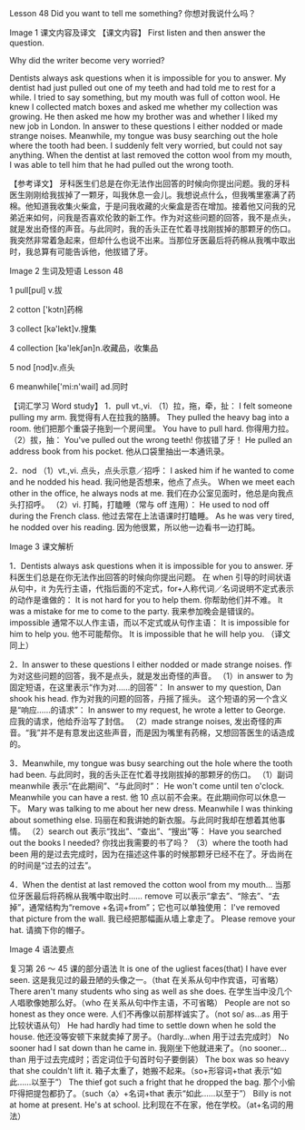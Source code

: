 Lesson 48 Did you want to tell me something? 你想对我说什么吗？

Image
1
课文内容及译文
【课文内容】
First listen and then answer the question.

Why did the writer become very worried?

Dentists always ask questions when it is impossible for you to answer. My dentist had just pulled out one of my teeth and had told me to rest for a while. I tried to say something, but my mouth was full of cotton wool. He knew I collected match boxes and asked me whether my collection was growing. He then asked me how my brother was and whether I liked my new job in London. In answer to these questions I either nodded or made strange noises. Meanwhile, my tongue was busy searching out the hole where the tooth had been. I suddenly felt very worried, but could not say anything. When the dentist at last removed the cotton wool from my mouth, I was able to tell him that he had pulled out the wrong tooth.

【参考译文】
牙科医生们总是在你无法作出回答的时候向你提出问题。我的牙科医生刚刚给我拔掉了一颗牙，叫我休息一会儿。我想说点什么，但我嘴里塞满了药棉。他知道我收集火柴盒，于是问我收藏的火柴盒是否在增加。接着他又问我的兄弟近来如何，问我是否喜欢伦敦的新工作。作为对这些问题的回答，我不是点头，就是发出奇怪的声音。与此同时，我的舌头正在忙着寻找刚拔掉的那颗牙的伤口。我突然非常着急起来，但却什么也说不出来。当那位牙医最后将药棉从我嘴中取出时，我总算有可能告诉他，他拔错了牙。

Image
2
生词及短语
Lesson 48

1 pull[pul] v.拔

2 cotton ['kɔtn]药棉

3 collect [kə'lekt]v.搜集

4 collection [kə'lekʃən]n.收藏品，收集品

5 nod [nɔd]v.点头

6 meanwhile['mi:n'wail] ad.同时

【词汇学习 Word study】
1．pull vt.,vi.
（1）拉，拖，牵，扯：
I felt someone pulling my arm.
我觉得有人在拉我的胳膊。
They pulled the heavy bag into a room.
他们把那个重袋子拖到一个房间里。
You have to pull hard.
你得用力拉。
（2）拔，抽：
You've pulled out the wrong teeth!
你拔错了牙！
He pulled an address book from his pocket.
他从口袋里抽出一本通讯录。

2．nod
（1）vt.,vi. 点头，点头示意／招呼：
I asked him if he wanted to come and he nodded his head.
我问他是否想来，他点了点头。
When we meet each other in the office, he always nods at me.
我们在办公室见面时，他总是向我点头打招呼。
（2）vi. 打盹，打瞌睡（常与 off 连用）：
He used to nod off during the French class.
他过去常在上法语课时打瞌睡。
As he was very tired, he nodded over his reading.
因为他很累，所以他一边看书一边打盹。

Image
3
课文解析

1．Dentists always ask questions when it is impossible for you to answer. 牙科医生们总是在你无法作出回答的时候向你提出问题。
在 when 引导的时间状语从句中，it 为先行主语，代指后面的不定式，for+人称代词／名词说明不定式表示的动作是谁做的：
It is not hard for you to help them.
你帮助他们并不难。
It was a mistake for me to come to the party.
我来参加晚会是错误的。
impossible 通常不以人作主语，而以不定式或从句作主语：
It is impossible for him to help you.
他不可能帮你。
It is impossible that he will help you.
（译文同上）

2．In answer to these questions I either nodded or made strange noises. 作为对这些问题的回答，我不是点头，就是发出奇怪的声音。
（1）in answer to 为固定短语，在这里表示“作为对……的回答”：
In answer to my question, Dan shook his head.
作为对我的问题的回答，丹摇了摇头。
这个短语的另一个含义是“响应……的请求”：
In answer to my request, he wrote a letter to George.
应我的请求，他给乔治写了封信。
（2）made strange noises, 发出奇怪的声音。“我”并不是有意发出这些声音，而是因为嘴里有药棉，又想回答医生的话造成的。

3．Meanwhile, my tongue was busy searching out the hole where the tooth had been. 与此同时，我的舌头正在忙着寻找刚拔掉的那颗牙的伤口。
（1）副词 meanwhile 表示“在此期间”、“与此同时”：
He won't come until ten o'clock. Meanwhile you can have a rest.
他 10 点以前不会来。在此期间你可以休息一下。
Mary was talking to me about her new dress. Meanwhile I was thinking about something else.
玛丽在和我讲她的新衣服。与此同时我却在想着其他事情。
（2）search out 表示“找出”、“查出”、“搜出”等：
Have you searched out the books I needed?
你找出我需要的书了吗？
（3）where the tooth had been 用的是过去完成时，因为在描述这件事的时候那颗牙已经不在了。牙齿尚在的时间是“过去的过去”。

4．When the dentist at last removed the cotton wool from my mouth…
当那位牙医最后将药棉从我嘴中取出时……
remove 可以表示“拿去”、“除去”、“去掉”，通常结构为“remove +名词+from”；它也可以单独使用：
I've removed that picture from the wall.
我已经把那幅画从墙上拿走了。
Please remove your hat.
请摘下你的帽子。

Image
4
语法要点

复习第 26 ～ 45 课的部分语法
It is one of the ugliest faces(that) I have ever seen.
这是我见过的最丑陋的头像之一。（that 在关系从句中作宾语，可省略）
There aren't many students who sing as well as she does.
在学生当中没几个人唱歌像她那么好。（who 在关系从句中作主语，不可省略）
People are not so honest as they once were.
人们不再像以前那样诚实了。（not so/ as…as 用于比较状语从句）
He had hardly had time to settle down when he sold the house.
他还没等安顿下来就卖掉了房子。（hardly…when 用于过去完成时）
No sooner had I sat down than he came in.
我刚坐下他就进来了。（no sooner…than 用于过去完成时；否定词位于句首时句子要倒装）
The box was so heavy that she couldn't lift it.
箱子太重了，她搬不起来。（so+形容词+that 表示“如此……以至于”）
The thief got such a fright that he dropped the bag.
那个小偷吓得把提包都扔了。（such〈a〉+名词+that 表示“如此……以至于”）
Billy is not at home at present. He's at school.
比利现在不在家，他在学校。（at+名词的用法）
